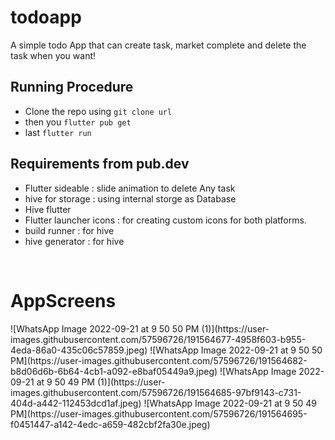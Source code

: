 # todoapp

A simple todo App that can create task, market complete and delete the task when you want!

## Running Procedure
- Clone the repo using `git clone url`
- then you `flutter pub get`
- last `flutter run`

## Requirements from pub.dev
- Flutter sideable : slide animation to delete Any task
- hive for storage : using internal storge as Database
- Hive flutter
- Flutter launcher icons : for creating custom icons for both platforms.
- build runner : for hive 
- hive generator : for hive
<br/>
<h1>AppScreens</h1>
![WhatsApp Image 2022-09-21 at 9 50 50 PM (1)](https://user-images.githubusercontent.com/57596726/191564677-4958f603-b955-4eda-86a0-435c06c57859.jpeg)
![WhatsApp Image 2022-09-21 at 9 50 50 PM](https://user-images.githubusercontent.com/57596726/191564682-b8d06d6b-6b64-4cb1-a092-e8baf05449a9.jpeg)
![WhatsApp Image 2022-09-21 at 9 50 49 PM (1)](https://user-images.githubusercontent.com/57596726/191564685-97bf9143-c731-404d-a442-112453dcd1af.jpeg)
![WhatsApp Image 2022-09-21 at 9 50 49 PM](https://user-images.githubusercontent.com/57596726/191564695-f0451447-a142-4edc-a659-482cbf2fa30e.jpeg)
